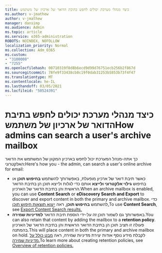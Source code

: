 ```yaml
---
title: כיצד מנהלי מערכת יכולים לחפש בתיבת הדואר של ארכיון של משתמש
ms.author: v-jmathew
author: v-jmathew
manager: dansimp
ms.audience: Admin
ms.topic: article
ms.service: o365-administration
ROBOTS: NOINDEX, NOFOLLOW
localization_priority: Normal
ms.collection: Adm_O365
ms.custom:
- "3100008"
- "7255"
ms.openlocfilehash: 00710319f8d8b6ecd9d99d76751ecb256b2f867d
ms.sourcegitcommit: 78fe9f33438cb0c19f0dab31253b5853b73f4f47
ms.translationtype: MT
ms.contentlocale: he-IL
ms.lasthandoff: 03/05/2021
ms.locfileid: "50524391"
---
```

# <a name="how-admins-can-search-a-users-archive-mailbox"></a><span data-ttu-id="d84df-102">כיצד מנהלי מערכת יכולים לחפש בתיבת הדואר של ארכיון של משתמש</span><span class="sxs-lookup"><span data-stu-id="d84df-102">How admins can search a user's archive mailbox</span></span>

<span data-ttu-id="d84df-103">כך אתה-מנהל המערכת יכול לחפש בארכיון המקוון של המשתמש את הדואר האלקטרוני:</span><span class="sxs-lookup"><span data-stu-id="d84df-103">Here's how you - the admin, can search a user's online archive for email:</span></span>

* <span data-ttu-id="d84df-104">כאשר תיבת דואר של ארכיון מופעלת, באפשרותך להשתמש **בחיפוש תוכן** או בחיפוש **גילוי אלקטרוני ולייצא** אותם כדי לגלות ולייצא תוכן הן בתיבת הדואר הראשית והן בתיבת הדואר של הארכיון.</span><span class="sxs-lookup"><span data-stu-id="d84df-104">When an archive mailbox is enabled, you can use **Content Search** or **eDiscovery Search and Export** to discover and export content in both the primary and archive mailbox.</span></span> <span data-ttu-id="d84df-105">כדי להשתמש **בחיפוש תוכן**, ראה [ייצוא תוצאות חיפוש תוכן.](https://docs.microsoft.com/office365/securitycompliance/export-search-results)</span><span class="sxs-lookup"><span data-stu-id="d84df-105">To use **Content Search**, see [Export Content Search results.](https://docs.microsoft.com/office365/securitycompliance/export-search-results)</span></span>
* <span data-ttu-id="d84df-106">באפשרותך גם לשמור תוכן זה על-ידי הוספת תיבת הדואר **למדיניות שמירה**.</span><span class="sxs-lookup"><span data-stu-id="d84df-106">You can also retain that content by adding the mailbox to a **retention policy**.</span></span> <span data-ttu-id="d84df-107">פעולה זו תציב תוכן הן בתיבת הדואר הראשית והן בתיבת הדואר של הארכיון בהמתנה.</span><span class="sxs-lookup"><span data-stu-id="d84df-107">This will place content in both the primary and archive mailbox on hold.</span></span> <span data-ttu-id="d84df-108">לקבלת מידע נוסף אודות יצירת מדיניות שמירה, ראה [מבט כולל על מדיניות שמירה.](https://docs.microsoft.com/office365/securitycompliance/retention-policies)</span><span class="sxs-lookup"><span data-stu-id="d84df-108">To learn more about creating retention policies, see [Overview of retention policies.](https://docs.microsoft.com/office365/securitycompliance/retention-policies)</span></span>
